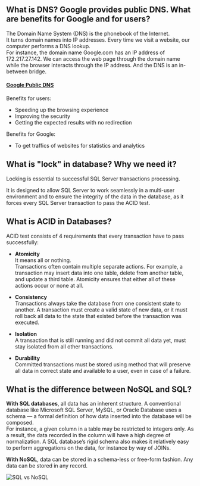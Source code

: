## What is DNS? Google provides public DNS. What are benefits for Google and for users?

The Domain Name System (DNS) is the phonebook of the Internet.  
It turns domain names into IP addresses. Every time we visit a website, our computer performs a DNS lookup.  
For instance, the domain name Google.com has an IP address of 172.217.27.142. We can access the web page through the domain name while the browser interacts through the IP address. And the DNS is an in-between bridge.  

#### [Google Public DNS](https://developers.google.com/speed/public-dns/)  

Benefits for users:  

- Speeding up the browsing experience  
- Improving the security  
- Getting the expected results with no redirection  

Benefits for Google:  

- To get traffics of websites for statistics and analytics

## What is "lock" in database? Why we need it?

Locking is essential to successful SQL Server transactions processing.  

It is designed to allow SQL Server to work seamlessly in a multi-user environment and to ensure the integrity of the data in the database, as it forces every SQL Server transaction to pass the ACID test.  

## What is ACID in Databases?

ACID test consists of 4 requirements that every transaction have to pass successfully:  

- **Atomicity**  
  It means all or nothing.  
  Transactions often contain multiple separate actions. For example, a transaction may insert data into one table, delete from another table, and update a third table. Atomicity ensures that either all of these actions occur or none at all.

- **Consistency**  
  Transactions always take the database from one consistent state to another. A transaction must create a valid state of new data, or it must roll back all data to the state that existed before the transaction was executed.

- **Isolation**  
  A transaction that is still running and did not commit all data yet, must stay isolated from all other transactions.  

- **Durability**  
  Committed transactions must be stored using method that will preserve all data in correct state and available to a user, even in case of a failure.

## What is the difference between NoSQL and SQL?

**With SQL databases**, all data has an inherent structure. A conventional database like Microsoft SQL Server, MySQL, or Oracle Database uses a schema — a formal definition of how data inserted into the database will be composed.  
For instance, a given column in a table may be restricted to integers only. As a result, the data recorded in the column will have a high degree of normalization. A SQL database’s rigid schema also makes it relatively easy to perform aggregations on the data, for instance by way of JOINs.  

**With NoSQL**, data can be stored in a schema-less or free-form fashion. Any data can be stored in any record.  

![SQL vs NoSQL](https://www.netsolutions.com/insights/wp-content/uploads/2014/07/5_things_you_must_consider_before_nosql1.jpg)